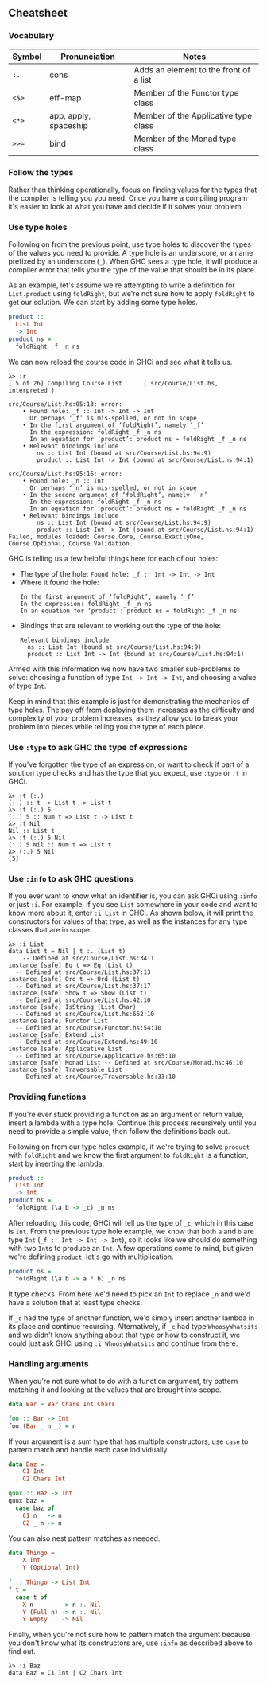 ## Cheatsheet

### Vocabulary

|**Symbol**|**Pronunciation**    |**Notes**                             |
|----------|---------------------|------------------------------------  |
|`:.`      |cons                 |Adds an element to the front of a list|
|`<$>`     |eff-map              |Member of the Functor type class      |
|`<*>`     |app, apply, spaceship|Member of the Applicative type class  |
|`>>=`     |bind                 |Member of the Monad type class        |


### Follow the types

Rather than thinking operationally, focus on finding values for the types that the compiler is telling you you need.
Once you have a compiling program it's easier to look at what you have and decide if it solves your problem.

### Use type holes

Following on from the previous point, use type holes to discover the types of the values you need to
provide. A type hole is an underscore, or a name prefixed by an underscore (`_`). When GHC sees a
type hole, it will produce a compiler error that tells you the type of the value that should be in
its place.

As an example, let's assume we're attempting to write a definition for `List.product` using
`foldRight`, but we're not sure how to apply `foldRight` to get our solution. We can start by adding
some type holes.

```haskell
product ::
  List Int
  -> Int
product ns =
  foldRight _f _n ns
```

We can now reload the course code in GHCi and see what it tells us.

```
λ> :r
[ 5 of 26] Compiling Course.List      ( src/Course/List.hs, interpreted )

src/Course/List.hs:95:13: error:
    • Found hole: _f :: Int -> Int -> Int
      Or perhaps ‘_f’ is mis-spelled, or not in scope
    • In the first argument of ‘foldRight’, namely ‘_f’
      In the expression: foldRight _f _n ns
      In an equation for ‘product’: product ns = foldRight _f _n ns
    • Relevant bindings include
        ns :: List Int (bound at src/Course/List.hs:94:9)
        product :: List Int -> Int (bound at src/Course/List.hs:94:1)

src/Course/List.hs:95:16: error:
    • Found hole: _n :: Int
      Or perhaps ‘_n’ is mis-spelled, or not in scope
    • In the second argument of ‘foldRight’, namely ‘_n’
      In the expression: foldRight _f _n ns
      In an equation for ‘product’: product ns = foldRight _f _n ns
    • Relevant bindings include
        ns :: List Int (bound at src/Course/List.hs:94:9)
        product :: List Int -> Int (bound at src/Course/List.hs:94:1)
Failed, modules loaded: Course.Core, Course.ExactlyOne, Course.Optional, Course.Validation.
```

GHC is telling us a few helpful things here for each of our holes:

- The type of the hole: `Found hole: _f :: Int -> Int -> Int`
- Where it found the hole:
    ```
    In the first argument of ‘foldRight’, namely ‘_f’
    In the expression: foldRight _f _n ns
    In an equation for ‘product’: product ns = foldRight _f _n ns
    ```
- Bindings that are relevant to working out the type of the hole:
    ```
    Relevant bindings include
      ns :: List Int (bound at src/Course/List.hs:94:9)
      product :: List Int -> Int (bound at src/Course/List.hs:94:1)
    ```
    
Armed with this information we now have two smaller sub-problems to solve: choosing a function of
type `Int -> Int -> Int`, and choosing a value of type `Int`.

Keep in mind that this example is just for demonstrating the mechanics of type holes. The pay off
from deploying them increases as the difficulty and complexity of your problem increases, as they
allow you to break your problem into pieces while telling you the type of each piece.

### Use `:type` to ask GHC the type of expressions

If you've forgotten the type of an expression, or want to check if part of a solution type checks
and has the type that you expect, use `:type` or `:t` in GHCi.

```
λ> :t (:.)
(:.) :: t -> List t -> List t
λ> :t (:.) 5
(:.) 5 :: Num t => List t -> List t
λ> :t Nil
Nil :: List t
λ> :t (:.) 5 Nil
(:.) 5 Nil :: Num t => List t
λ> (:.) 5 Nil
[5]
```

### Use `:info` to ask GHC questions

If you ever want to know what an identifier is, you can ask GHCi using `:info` or just `:i`. For
example, if you see `List` somewhere in your code and want to know more about it, enter `:i List` in
GHCi. As shown below, it will print the constructors for values of that type, as well as the
instances for any type classes that are in scope.

```
λ> :i List
data List t = Nil | t :. (List t)
  	-- Defined at src/Course/List.hs:34:1
instance [safe] Eq t => Eq (List t)
  -- Defined at src/Course/List.hs:37:13
instance [safe] Ord t => Ord (List t)
  -- Defined at src/Course/List.hs:37:17
instance [safe] Show t => Show (List t)
  -- Defined at src/Course/List.hs:42:10
instance [safe] IsString (List Char)
  -- Defined at src/Course/List.hs:662:10
instance [safe] Functor List
  -- Defined at src/Course/Functor.hs:54:10
instance [safe] Extend List
  -- Defined at src/Course/Extend.hs:49:10
instance [safe] Applicative List
  -- Defined at src/Course/Applicative.hs:65:10
instance [safe] Monad List -- Defined at src/Course/Monad.hs:46:10
instance [safe] Traversable List
  -- Defined at src/Course/Traversable.hs:33:10
```

### Providing functions

If you're ever stuck providing a function as an argument or return value, insert a lambda with a
type hole. Continue this process recursively until you need to provide a simple value, then follow
the definitions back out.

Following on from our type holes example, if we're trying to solve `product` with `foldRight` and we
know the first argument to `foldRight` is a function, start by inserting the lambda.

```haskell
product ::
  List Int
  -> Int
product ns =
  foldRight (\a b -> _c) _n ns
```

After reloading this code, GHCi will tell us the type of `_c`, which in this case is `Int`. From the
previous type hole example, we know that both `a` and `b` are type `Int` (`_f :: Int -> Int ->
Int`), so it looks like we should do something with two `Int`s to produce an `Int`. A few operations
come to mind, but given we're defining `product`, let's go with multiplication.

```haskell
product ns =
  foldRight (\a b -> a * b) _n ns
```

It type checks. From here we'd need to pick an `Int` to replace `_n` and we'd have a solution that
at least type checks.

If `_c` had the type of another function, we'd simply insert another lambda in its place and
continue recursing. Alternatively, if `_c` had type `WhoosyWhatsits` and we didn't know anything
about that type or how to construct it, we could just ask GHCi using `:i WhoosyWhatsits` and
continue from there.

### Handling arguments

When you're not sure what to do with a function argument, try pattern matching it and looking at the
values that are brought into scope.

```haskell
data Bar = Bar Chars Int Chars

foo :: Bar -> Int
foo (Bar _ n _) = n
```

If your argument is a sum type that has multiple constructors, use `case` to pattern match and
handle each case individually.

```haskell
data Baz =
    C1 Int
  | C2 Chars Int

quux :: Baz -> Int
quux baz =
  case baz of
    C1 n   -> n
    C2 _ n -> n
```

You can also nest pattern matches as needed.

```haskell
data Thingo =
    X Int
  | Y (Optional Int)
    
f :: Thingo -> List Int
f t =
  case t of
    X n        -> n :. Nil
    Y (Full n) -> n :. Nil
    Y Empty    -> Nil
```

Finally, when you're not sure how to pattern match the argument because you don't know what its
constructors are, use `:info` as described above to find out.

```
λ> :i Baz
data Baz = C1 Int | C2 Chars Int
```
